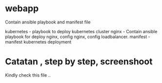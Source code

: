 # webapp

Contain ansible playbook and manifest file
 
kubernetes -  playbook to deploy kubernetes cluster
nginx - Contain ansible playbook for deploy nginx, config nginx, config loadbalancer.
manifest - manifest kubernetes deployment

# Catatan , step by step, screenshoot

Kindly check this file .. 

